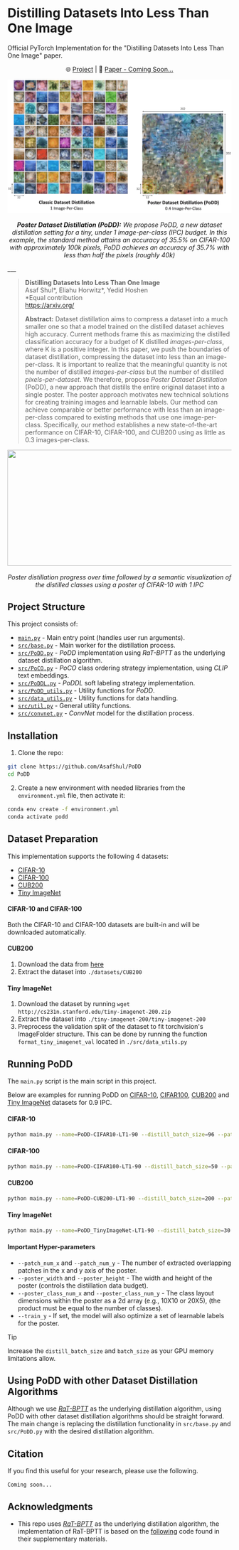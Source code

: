 # Distilling Datasets Into Less Than One Image
Official PyTorch Implementation for the "Distilling Datasets Into Less Than One Image" paper.  
<p align="center">
    🌐 <a href="https://vision.huji.ac.il/podd/" target="_blank">Project</a> | 📃 <a href="#" target="_blank">Paper - Coming Soon...</a> <br>
</p>


<center>
    <p>
        <img src="imgs/cover.png">
    </p>
    <p>
        <em><strong>Poster Dataset Distillation (PoDD):</strong> We propose PoDD, a new dataset distillation setting for a tiny, under 1 image-per-class (IPC) budget. In this example, the standard method attains an accuracy of 35.5% on CIFAR-100 with approximately 100k pixels, PoDD achieves an accuracy of 35.7% with less than half the pixels (roughly 40k)</em>
    </p> 
</center>
___

> **Distilling Datasets Into Less Than One Image**<br>
> Asaf Shul*, Eliahu Horwitz*, Yedid Hoshen<br>
> *Equal contribution<br>
> <a href="https://arxiv.org/" target="_blank">https://arxiv.org/ </a> <br>
>
>**Abstract:** Dataset distillation aims to compress a dataset into a much smaller one 
> so that a model trained on the distilled dataset achieves high accuracy. 
> Current methods frame this as maximizing the distilled classification accuracy for a
> budget of K distilled *images-per-class*, where K is a positive integer.
> In this paper, we push the boundaries of dataset distillation, 
> compressing the dataset into less than an image-per-class. 
> It is important to realize that the meaningful quantity is not the number of distilled
> *images-per-class* but the number of distilled *pixels-per-dataset*. We therefore,
> propose *Poster Dataset Distillation* (PoDD), a new approach that distills the
> entire original dataset into a single poster. The poster approach motivates new
> technical solutions for creating training images and learnable labels. 
> Our method can achieve comparable or better performance with less than an 
> image-per-class compared to existing methods that use one image-per-class. 
> Specifically, our method establishes a new state-of-the-art performance on CIFAR-10,
> CIFAR-100, and CUB200 using as little as 0.3 images-per-class. 


<center>
    <p>
        <img src="imgs/progress.gif" width="574" height="261">
    </p>
    <p>
        <em>Poster distillation progress over time followed by a semantic visualization of the distilled classes using a poster of CIFAR-10 with 1 IPC</em>
    </p> 
</center>

## Project Structure
This project consists of:
- [`main.py`](./main.py) - Main entry point (handles user run arguments).
- [`src/base.py`](./src/base.py) - Main worker for the distillation process.
- [`src/PoDD.py`](./src/PoDD.py) - *PoDD* implementation using *RaT-BPTT* as the underlying dataset distillation algorithm.
- [`src/PoCO.py`](./src/PoCO.py) - *PoCO* class ordering strategy implementation, using *CLIP* text embeddings.
- [`src/PoDDL.py`](./src/PoDDL.py) - *PoDDL* soft labeling strategy implementation.
- [`src/PoDD_utils.py`](./src/PoDD_utils.py) - Utility functions for *PoDD*.
- [`src/data_utils.py`](./src/data_utils.py) - Utility functions for data handling.
- [`src/util.py`](./src/util.py) - General utility functions.
- [`src/convnet.py`](./src/convnet.py) - *ConvNet* model for the distillation process.

## Installation 
1.  Clone the repo:
```bash
git clone https://github.com/AsafShul/PoDD
cd PoDD
```
2. Create a new environment with needed libraries from the `environment.yml` file, then activate it:
```bash
conda env create -f environment.yml
conda activate podd
```

## Dataset Preparation
This implementation supports the following 4 datasets:
- [CIFAR-10](https://paperswithcode.com/dataset/cifar-10)
- [CIFAR-100](https://paperswithcode.com/dataset/cifar-100)
- [CUB200](https://paperswithcode.com/dataset/cub-200-2011) 
- [Tiny ImageNet](https://paperswithcode.com/dataset/tiny-imagenet)

#### CIFAR-10 and CIFAR-100
Both the CIFAR-10 and CIFAR-100 datasets are built-in and will be downloaded automatically. 

#### CUB200
1. Download the data from [here](https://www.vision.caltech.edu/datasets/cub_200_2011/)
2. Extract the dataset into `./datasets/CUB200` 

#### Tiny ImageNet
1. Download the dataset by running `wget http://cs231n.stanford.edu/tiny-imagenet-200.zip` 
2. Extract the dataset into `./tiny-imagenet-200/tiny-imagenet-200` 
3. Preprocess the validation split of the dataset to fit torchvision's ImageFolder structure. This can be done by running the function `format_tiny_imagenet_val` located in `./src/data_utils.py`
 





## Running PoDD
The `main.py` script is the main script in this project.

Below are examples for running PoDD on [CIFAR-10](https://paperswithcode.com/dataset/cifar-10), [CIFAR100](https://paperswithcode.com/dataset/cifar-100), [CUB200](https://paperswithcode.com/dataset/cub-200-2011) 
and [Tiny ImageNet](https://paperswithcode.com/dataset/tiny-imagenet) datasets for 0.9 IPC.

#### CIFAR-10
```bash
python main.py --name=PoDD-CIFAR10-LT1-90 --distill_batch_size=96 --patch_num_x=16 --patch_num_y=6 --dataset=cifar10 --num_train_eval=8 --update_steps=1 --batch_size=5000 --ddtype=curriculum --cctype=2 --epoch=10000 --test_freq=10 --print_freq=10 --arch=convnet --window=60 --minwindow=0 --totwindow=200 --inner_optim=Adam --outer_optim=Adam --inner_lr=0.001 --lr=0.001 --syn_strategy=flip_rotate --real_strategy=flip_rotate --seed=0 --zca --comp_ipc=1 --class_area_width=32 --class_area_height=32 --poster_width=153 --poster_height=60 --poster_class_num_x=5 --poster_class_num_y=2
```

#### CIFAR-100
```bash
python main.py --name=PoDD-CIFAR100-LT1-90 --distill_batch_size=50 --patch_num_x=20 --patch_num_y=20 --dataset=cifar100 --num_train_eval=8 --update_steps=1 --batch_size=2000 --ddtype=curriculum --cctype=2 --epoch=10000 --test_freq=10 --print_freq=10 --arch=convnet --window=100 --minwindow=0 --totwindow=300 --inner_optim=Adam --outer_optim=Adam --inner_lr=0.001 --lr=0.001 --syn_strategy=flip_rotate --real_strategy=flip_rotate --seed=0 --zca --comp_ipc=1 --class_area_width=32 --class_area_height=32 --poster_width=303 --poster_height=303 --poster_class_num_x=10 --poster_class_num_y=10 --train_y
```

#### CUB200
```bash
python main.py --name=PoDD-CUB200-LT1-90 --distill_batch_size=200 --patch_num_x=60 --patch_num_y=30 --dataset=cub-200 --num_train_eval=8 --update_steps=1 --batch_size=3000 --ddtype=curriculum --cctype=2 --epoch=10000 --test_freq=25 --print_freq=10 --arch=convnet --window=60 --minwindow=0 --totwindow=200 --inner_optim=Adam --outer_optim=Adam --inner_lr=0.001 --lr=0.001 --syn_strategy=flip_rotate --real_strategy=flip_rotate --seed=1 --zca --comp_ipc=1 --class_area_width=32 --class_area_height=32 --poster_width=610 --poster_height=302 --poster_class_num_x=20 --poster_class_num_y=10 --train_y
```
#### Tiny ImageNet
```bash
python main.py --name=PoDD_TinyImageNet-LT1-90 --distill_batch_size=30 --patch_num_x=40 --patch_num_y=20 --dataset=tiny-imagenet-200 --num_train_eval=8 --update_steps=1 --batch_size=500 --ddtype=curriculum --cctype=2 --epoch=10000 --test_freq=5 --print_freq=1 --arch=convnet --window=100 --minwindow=0 --totwindow=300 --inner_optim=Adam --outer_optim=Adam --inner_lr=0.0005 --lr=0.0005 --syn_strategy=flip_rotate --real_strategy=flip_rotate --seed=0 --zca --comp_ipc=1 --class_area_width=64 --class_area_height=64 --poster_width=1211 --poster_height=608 --poster_class_num_x=20 --poster_class_num_y=10 --train_y
```

#### Important Hyper-parameters
- `--patch_num_x` and `--patch_num_y` - The number of extracted overlapping patches in the x and y axis of the poster.
- `--poster_width` and `--poster_height` - The width and height of the poster (controls the distillation data budget).
- `--poster_class_num_x` and `--poster_class_num_y` - The class layout dimensions within the poster as a 2d array (e.g., 10X10 or 20X5), 
(the product must be equal to the number of classes).
- `--train_y` - If set, the model will also optimize a set of learnable labels for the poster.

> [!TIP] 
> Increase the `distill_batch_size` and `batch_size` as your GPU memory limitations allow. 


## Using PoDD with other Dataset Distillation Algorithms
Although we use [*RaT-BPTT*](https://arxiv.org/pdf/2311.07025.pdf) as the underlying distillation algorithm, using PoDD with other dataset distillation algorithms should be straight forward. 
The main change is replacing the distillation functionality in `src/base.py` and `src/PoDD.py` with the desired distillation algorithm.



## Citation
If you find this useful for your research, please use the following.

```
Coming soon...
```

## Acknowledgments
- This repo uses [*RaT-BPTT*](https://arxiv.org/pdf/2311.07025.pdf) as the underlying distillation algorithm, the implementation of RaT-BPTT is based on the [following](https://anonymous.4open.science/r/RaT-BPTT-45EE/README.md) code found in their supplementary materials.
